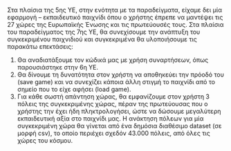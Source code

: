 Στα πλαίσια της 5ης ΥΕ, στην ενότητα με τα παραδείγματα, είχαμε δει μία εφαρμογή – εκπαιδευτικό
παιχνίδι όπου ο χρήστης έπρεπε να μαντέψει τις 27 χώρες της Ευρωπαϊκής Ένωσης και τις πρωτεύουσές
τους. Στα πλαίσια του παραδείγματος της 7ης ΥΕ, θα συνεχίσουμε την ανάπτυξη του συγκεκριμένου
παιχνιδιού και συγκεκριμένα θα υλοποιήσουμε τις παρακάτω επεκτάσεις:
1. Θα αναδιατάξουμε τον κώδικά μας με χρήση συναρτήσεων, όπως παρουσιάστηκε στην 6η ΥΕ.
2. Θα δίνουμε τη δυνατότητα στον χρήστη να αποθηκεύει την πρόοδό του (save game) και να
συνεχίζει κάποια άλλη στιγμή το παιχνίδι από το σημείο που το είχε αφήσει (load game).
3. Για κάθε σωστή απάντηση χώρας, θα εμφανίζουμε στον χρήστη 3 πόλεις της συγκεκριμένης
χώρας, πέραν της πρωτεύουσας που ο χρήστης την έχει ήδη πληκτρολογήσει, ώστε να δώσουμε
μεγαλύτερη εκπαιδευτική αξία στο παιχνίδι μας. Η ανάκτηση πόλεων για μία συγκεκριμένη χώρα
θα γίνεται από ένα δημόσια διαθέσιμο dataset (σε μορφή csv), το οποίο περιέχει σχεδόν 43.000
πόλεις, από όλες τις χώρες του κόσμου.


